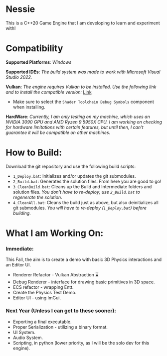 # Nessie
This is a C++20 Game Engine that I am developing to learn and experiment with!

# Compatibility
**Supported Platforms**: *Windows*

**Supported IDEs**: *The build system was made to work with Microsoft Visual Studio 2022.*

**Vulkan**: *The engine requires Vulkan to be installed. Use the following link and to install the compatible version:* [Link](https://sdk.lunarg.com/sdk/download/1.4.321.1/windows/vulkansdk-windows-X64-1.4.321.1.exe)
* Make sure to select the `Shader Toolchain Debug Symbols` component when installing.

**HardWare**: *Currently, I am only testing on my machine, which uses an NVIDIA 3090 GPU and AMD Ryzen 9 5950X CPU. I am working on checking for 
hardware limitations with certain features, but until then, I can't guarantee it will be compatible on other machines.*

# How to Build:
Download the git repository and use the following build scripts:
- `1_Deploy.bat`: Initializes and/or updates the git submodules.
- `2_Build.bat`: Generates the solution files. From here you are good to go!
- `3_CleanBuild.bat`: Cleans up the Build and Intermediate folders and solution files. *You don't have to re-deploy; use `2_Build.bat` to regenerate the solution*.
- `4_CleanAll.bat`: Cleans the build just as above, but also deinitializes all git submodules. *You will have to re-deploy (`1_Deploy.bat`) before building*.

# What I am Working On:
### Immediate:
This Fall, the aim is to create a demo with basic 3D Physics interactions and an Editor UI.
- Renderer Refactor - Vulkan Abstraction ⌛
- Debug Renderer - interface for drawing basic primitives in 3D space.
- ECS refactor - wrapping Entt.
- Create the Physics Test Demo.
- Editor UI - using ImGui.

### Next Year (Unless I can get to these sooner):
- Exporting a final executable.
- Proper Serialization - utilizing a binary format.
- UI System.
- Audio System.
- Scripting, in python (lower priority, as I will be the solo dev for this engine).